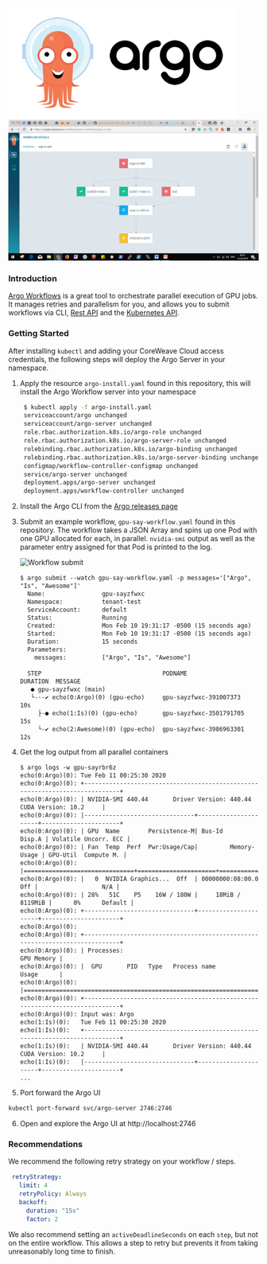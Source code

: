 ![Argo](argo.png)
![Screenshot](argo-screenshot.png)

### Introduction
[Argo Workflows](https://argoproj.github.io/argo/) is a great tool to orchestrate parallel execution of GPU jobs. It manages retries and parallelism for you, and allows you to submit workflows via CLI, [Rest API](https://github.com/argoproj/argo/blob/master/examples/rest-examples.md) and the [Kubernetes API](https://github.com/argoproj/argo/blob/master/docs/rest-api.md).

### Getting Started

After installing `kubectl` and adding your CoreWeave Cloud access credentials, the following steps will deploy the Argo Server in your namespace.

1. Apply the resource `argo-install.yaml` found in this repository, this will install the Argo Workflow server into your namespace
   ```bash
    $ kubectl apply -f argo-install.yaml
    serviceaccount/argo unchanged
    serviceaccount/argo-server unchanged
    role.rbac.authorization.k8s.io/argo-role unchanged
    role.rbac.authorization.k8s.io/argo-server-role unchanged
    rolebinding.rbac.authorization.k8s.io/argo-binding unchanged
    rolebinding.rbac.authorization.k8s.io/argo-server-binding unchanged
    configmap/workflow-controller-configmap unchanged
    service/argo-server unchanged
    deployment.apps/argo-server unchanged
    deployment.apps/workflow-controller unchanged
   ````
   
2. Install the Argo CLI from the [Argo releases page](https://github.com/argoproj/argo/releases)

3. Submit an example workflow, `gpu-say-workflow.yaml` found in this repository. The workflow takes a JSON Array and spins up one Pod with one GPU allocated for each, in parallel.
   `nvidia-smi` output as well as the parameter entry assigned for that Pod is printed to the log.
   
   ![Workflow submit](workflow-submit.gif)
   
   ```text
   $ argo submit --watch gpu-say-workflow.yaml -p messages='["Argo", "Is", "Awesome"]'
     Name:                gpu-sayzfwxc
     Namespace:           tenant-test
     ServiceAccount:      default
     Status:              Running
     Created:             Mon Feb 10 19:31:17 -0500 (15 seconds ago)
     Started:             Mon Feb 10 19:31:17 -0500 (15 seconds ago)
     Duration:            15 seconds
     Parameters:
       messages:          ["Argo", "Is", "Awesome"]
    
     STEP                                  PODNAME                  DURATION  MESSAGE
      ● gpu-sayzfwxc (main)
      └-·-✔ echo(0:Argo)(0) (gpu-echo)     gpu-sayzfwxc-391007373   10s
        ├-● echo(1:Is)(0) (gpu-echo)       gpu-sayzfwxc-3501791705  15s
        └-✔ echo(2:Awesome)(0) (gpu-echo)  gpu-sayzfwxc-3986963301  12s
   ```

4. Get the log output from all parallel containers
   ```text
   $ argo logs -w gpu-sayrbr6z
   echo(0:Argo)(0):	Tue Feb 11 00:25:30 2020
   echo(0:Argo)(0):	+-----------------------------------------------------------------------------+
   echo(0:Argo)(0):	| NVIDIA-SMI 440.44       Driver Version: 440.44       CUDA Version: 10.2     |
   echo(0:Argo)(0):	|-------------------------------+----------------------+----------------------+
   echo(0:Argo)(0):	| GPU  Name        Persistence-M| Bus-Id        Disp.A | Volatile Uncorr. ECC |
   echo(0:Argo)(0):	| Fan  Temp  Perf  Pwr:Usage/Cap|         Memory-Usage | GPU-Util  Compute M. |
   echo(0:Argo)(0):	|===============================+======================+======================|
   echo(0:Argo)(0):	|   0  NVIDIA Graphics...  Off  | 00000000:08:00.0 Off |                  N/A |
   echo(0:Argo)(0):	| 28%   51C    P5    16W / 180W |     18MiB /  8119MiB |      0%      Default |
   echo(0:Argo)(0):	+-------------------------------+----------------------+----------------------+
   echo(0:Argo)(0):
   echo(0:Argo)(0):	+-----------------------------------------------------------------------------+
   echo(0:Argo)(0):	| Processes:                                                       GPU Memory |
   echo(0:Argo)(0):	|  GPU       PID   Type   Process name                             Usage      |
   echo(0:Argo)(0):	|=============================================================================|
   echo(0:Argo)(0):	+-----------------------------------------------------------------------------+
   echo(0:Argo)(0):	Input was: Argo
   echo(1:Is)(0):	Tue Feb 11 00:25:30 2020
   echo(1:Is)(0):	+-----------------------------------------------------------------------------+
   echo(1:Is)(0):	| NVIDIA-SMI 440.44       Driver Version: 440.44       CUDA Version: 10.2     |
   echo(1:Is)(0):	|-------------------------------+----------------------+----------------------+
   ...
   ```

5. Port forward the Argo UI
 ```bash
 kubectl port-forward svc/argo-server 2746:2746
 ```

6. Open and explore the Argo UI at http://localhost:2746
 
### Recommendations
We recommend the following retry strategy on your workflow / steps.
```yaml
 retryStrategy:
   limit: 4
   retryPolicy: Always
   backoff:
     duration: "15s"
     factor: 2
```

We also recommend setting an `activeDeadlineSeconds` on each `step`, but not on the entire workflow. This allows a step to retry but prevents it from taking unreasonably long time to finish.
